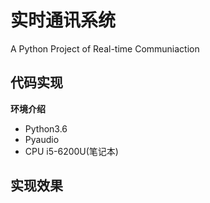 # 实时通讯系统

A Python Project of Real-time Communiaction

## **代码实现**

**环境介绍**

- Python3.6
- Pyaudio
- CPU i5-6200U(笔记本)

## **实现效果**

